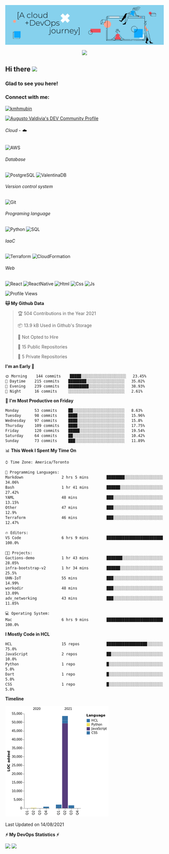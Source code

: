 ![Banner](https://github.com/ValAug/ValAug/blob/master/cover.png)

<!-- retro visitor counter -->
<p align="center"> 
  <img src="https://profile-counter.glitch.me/{ValAug}/count.svg" />
</p>



<!-- welcome message -->
<h2>Hi there <img src="https://media.giphy.com/media/hvRJCLFzcasrR4ia7z/giphy.gif" width="25px"></h2>

<h3>Glad to see you here!</h3>


<!-- Connect with me -->
<h3 align="left">Connect with me:</h3>
<p align="left">
<a href="https://www.linkedin.com/in/augustovaldivia/" target="blank"><img align="center" src="https://github.com/kmhmubin/kmhmubin/blob/master/assets/linkedin.svg" alt="kmhmubin" height="30" width="30" /></a>
</p>

<a href="https://dev.to/valaug">
  <img src="https://d2fltix0v2e0sb.cloudfront.net/dev-badge.svg" alt="Augusto Valdivia's DEV Community Profile" height="30" width="30">
</a>


###### Cloud - :cloud:

![AWS](https://img.shields.io/badge/-AWS-000000?style=flat&logo=Amazon%20AWS&logoColor=FF9900)


###### Database

![PostgreSQL](https://img.shields.io/badge/-PostgreSQL-000000?style=flat&logo=PostgreSQL&logoColor=336791)
![ValentinaDB](https://img.shields.io/badge/-ValentinaDB-000000?style=flat&logo=ValentinaDB&logoColor=336791)


###### Version control system

![Git](https://img.shields.io/badge/-Git-000000?style=flat&logo=Git&logoColor=F05032)

###### Programing language
![Python](https://img.shields.io/badge/-Python-000000?style=flat&logo=Python)
![SQL](https://img.shields.io/badge/-SQL-000000?style=flat&logo=SQL)


###### IaaC
![Terraform](https://img.shields.io/badge/-Terraform-000000?style=flat&logo=Terraform)
![CloudFormation](https://img.shields.io/badge/-CloudFormation-000000?style=flat&logo=Color=FF9900)

###### Web
![React](https://img.shields.io/badge/-React-000000?style=flat&logo=React)
![ReactNative](https://img.shields.io/badge/-ReactNative-000000?style=flat&logo=ReactNative)
![Html](https://img.shields.io/badge/-Html-000000?style=flat&logo=Html)
![Css](https://img.shields.io/badge/-Css-000000?style=flat&logo=Css)
![Js](https://img.shields.io/badge/-Js-000000?style=flat&logo=Js)

<!--START_SECTION:waka-->
![Profile Views](http://img.shields.io/badge/Profile%20Views-3-blue)

**🐱 My Github Data** 

> 🏆 504 Contributions in the Year 2021
 > 
> 📦 13.9 kB Used in Github's Storage 
 > 
> 🚫 Not Opted to Hire
 > 
> 📜 15 Public Repositories 
 > 
> 🔑 5 Private Repositories  
 > 
**I'm an Early 🐤** 

```text
🌞 Morning    144 commits    █████░░░░░░░░░░░░░░░░░░░░   23.45% 
🌆 Daytime    215 commits    ████████░░░░░░░░░░░░░░░░░   35.02% 
🌃 Evening    239 commits    █████████░░░░░░░░░░░░░░░░   38.93% 
🌙 Night      16 commits     ░░░░░░░░░░░░░░░░░░░░░░░░░   2.61%

```
📅 **I'm Most Productive on Friday** 

```text
Monday       53 commits     ██░░░░░░░░░░░░░░░░░░░░░░░   8.63% 
Tuesday      98 commits     ████░░░░░░░░░░░░░░░░░░░░░   15.96% 
Wednesday    97 commits     ████░░░░░░░░░░░░░░░░░░░░░   15.8% 
Thursday     109 commits    ████░░░░░░░░░░░░░░░░░░░░░   17.75% 
Friday       120 commits    █████░░░░░░░░░░░░░░░░░░░░   19.54% 
Saturday     64 commits     ██░░░░░░░░░░░░░░░░░░░░░░░   10.42% 
Sunday       73 commits     ███░░░░░░░░░░░░░░░░░░░░░░   11.89%

```


📊 **This Week I Spent My Time On** 

```text
⌚︎ Time Zone: America/Toronto

💬 Programming Languages: 
Markdown                 2 hrs 5 mins        ████████░░░░░░░░░░░░░░░░░   34.06% 
Bash                     1 hr 41 mins        ██████░░░░░░░░░░░░░░░░░░░   27.42% 
YAML                     48 mins             ███░░░░░░░░░░░░░░░░░░░░░░   13.15% 
Other                    47 mins             ███░░░░░░░░░░░░░░░░░░░░░░   12.9% 
Terraform                46 mins             ███░░░░░░░░░░░░░░░░░░░░░░   12.47%

🔥 Editors: 
VS Code                  6 hrs 9 mins        █████████████████████████   100.0%

🐱‍💻 Projects: 
Gactions-demo            1 hr 43 mins        ███████░░░░░░░░░░░░░░░░░░   28.05% 
infra-bootstrap-v2       1 hr 34 mins        ██████░░░░░░░░░░░░░░░░░░░   25.5% 
UHN-IoT                  55 mins             ███░░░░░░░░░░░░░░░░░░░░░░   14.99% 
workodir                 48 mins             ███░░░░░░░░░░░░░░░░░░░░░░   13.09% 
adv_networking           43 mins             ███░░░░░░░░░░░░░░░░░░░░░░   11.85%

💻 Operating System: 
Mac                      6 hrs 9 mins        █████████████████████████   100.0%

```

**I Mostly Code in HCL** 

```text
HCL                      15 repos            ██████████████████░░░░░░░   75.0% 
JavaScript               2 repos             ██░░░░░░░░░░░░░░░░░░░░░░░   10.0% 
Python                   1 repo              █░░░░░░░░░░░░░░░░░░░░░░░░   5.0% 
Dart                     1 repo              █░░░░░░░░░░░░░░░░░░░░░░░░   5.0% 
CSS                      1 repo              █░░░░░░░░░░░░░░░░░░░░░░░░   5.0%

```


**Timeline**

![Chart not found](https://raw.githubusercontent.com/ValAug/ValAug/master/charts/bar_graph.png) 


 Last Updated on 14/08/2021
<!--END_SECTION:waka-->

<!-- GitHub stats -->
<b>⚡ My DevOps Statistics ⚡</b>

<p>
<!-- GitHub Stats -->
<img height="180em" src="https://github-readme-stats.vercel.app/api?username=ValAug&show_icons=true&hide_border=true" />

<!-- Most Used Languages -->
<img height="180em" src="https://github-readme-stats.vercel.app/api/top-langs/?username=ValAug&exclude_repo=KNN-Image-Classification&show_icons=true&hide_border=true&layout=compact&langs_count=8"/>
</p>

<!--
**ValAug/ValAug** is a ✨ _special_ ✨ repository because its `README.md` (this file) appears on your GitHub profile.

Here are some ideas to get you started:

- 🔭 I’m currently working on ...
- 🌱 I’m currently learning ...
- 👯 I’m looking to collaborate on ...
- 🤔 I’m looking for help with ...
- 💬 Ask me about ...
- 📫 How to reach me: ...
- 😄 Pronouns: ...
- ⚡ Fun fact: ...
-->
